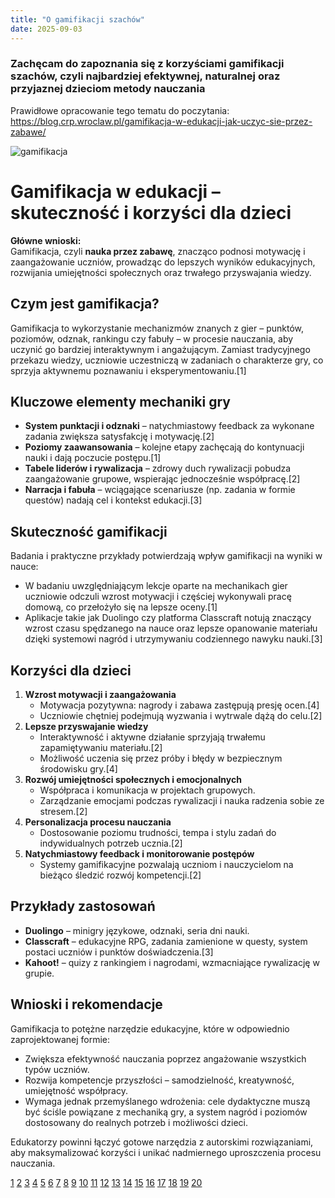 ```yaml
---
title: "O gamifikacji szachów"
date: 2025-09-03
---
```

### Zachęcam do zapoznania się z korzyściami gamifikacji szachów, czyli najbardziej efektywnej, naturalnej oraz przyjaznej dzieciom metody nauczania

Prawidłowe opracowanie tego tematu do poczytania: https://blog.crp.wroclaw.pl/gamifikacja-w-edukacji-jak-uczyc-sie-przez-zabawe/

![gamifikacja](/uploads/chess_future.webp)

# Gamifikacja w edukacji – skuteczność i korzyści dla dzieci

**Główne wnioski:**  
Gamifikacja, czyli **nauka przez zabawę**, znacząco podnosi motywację i zaangażowanie uczniów, prowadząc do lepszych wyników edukacyjnych, rozwijania umiejętności społecznych oraz trwałego przyswajania wiedzy.

## Czym jest gamifikacja?
Gamifikacja to wykorzystanie mechanizmów znanych z gier – punktów, poziomów, odznak, rankingu czy fabuły – w procesie nauczania, aby uczynić go bardziej interaktywnym i angażującym. Zamiast tradycyjnego przekazu wiedzy, uczniowie uczestniczą w zadaniach o charakterze gry, co sprzyja aktywnemu poznawaniu i eksperymentowaniu.[1]

## Kluczowe elementy mechaniki gry
- **System punktacji i odznaki** – natychmiastowy feedback za wykonane zadania zwiększa satysfakcję i motywację.[2]
- **Poziomy zaawansowania** – kolejne etapy zachęcają do kontynuacji nauki i dają poczucie postępu.[1]
- **Tabele liderów i rywalizacja** – zdrowy duch rywalizacji pobudza zaangażowanie grupowe, wspierając jednocześnie współpracę.[2]
- **Narracja i fabuła** – wciągające scenariusze (np. zadania w formie questów) nadają cel i kontekst edukacji.[3]

## Skuteczność gamifikacji
Badania i praktyczne przykłady potwierdzają wpływ gamifikacji na wyniki w nauce:
- W badaniu uwzględniającym lekcje oparte na mechanikach gier uczniowie odczuli wzrost motywacji i częściej wykonywali pracę domową, co przełożyło się na lepsze oceny.[1]
- Aplikacje takie jak Duolingo czy platforma Classcraft notują znaczący wzrost czasu spędzanego na nauce oraz lepsze opanowanie materiału dzięki systemowi nagród i utrzymywaniu codziennego nawyku nauki.[3]

## Korzyści dla dzieci
1. **Wzrost motywacji i zaangażowania**  
   - Motywacja pozytywna: nagrody i zabawa zastępują presję ocen.[4]
   - Uczniowie chętniej podejmują wyzwania i wytrwale dążą do celu.[2]
2. **Lepsze przyswajanie wiedzy**  
   - Interaktywność i aktywne działanie sprzyjają trwałemu zapamiętywaniu materiału.[2]
   - Możliwość uczenia się przez próby i błędy w bezpiecznym środowisku gry.[4]
3. **Rozwój umiejętności społecznych i emocjonalnych**  
   - Współpraca i komunikacja w projektach grupowych.  
   - Zarządzanie emocjami podczas rywalizacji i nauka radzenia sobie ze stresem.[2]
4. **Personalizacja procesu nauczania**  
   - Dostosowanie poziomu trudności, tempa i stylu zadań do indywidualnych potrzeb ucznia.[2]
5. **Natychmiastowy feedback i monitorowanie postępów**  
   - Systemy gamifikacyjne pozwalają uczniom i nauczycielom na bieżąco śledzić rozwój kompetencji.[2]

## Przykłady zastosowań
- **Duolingo** – minigry językowe, odznaki, seria dni nauki.  
- **Classcraft** – edukacyjne RPG, zadania zamienione w questy, system postaci uczniów i punktów doświadczenia.[3]
- **Kahoot!** – quizy z rankingiem i nagrodami, wzmacniające rywalizację w grupie.  

## Wnioski i rekomendacje
Gamifikacja to potężne narzędzie edukacyjne, które w odpowiednio zaprojektowanej formie:
- Zwiększa efektywność nauczania poprzez angażowanie wszystkich typów uczniów.  
- Rozwija kompetencje przyszłości – samodzielność, kreatywność, umiejętność współpracy.  
- Wymaga jednak przemyślanego wdrożenia: cele dydaktyczne muszą być ściśle powiązane z mechaniką gry, a system nagród i poziomów dostosowany do realnych potrzeb i możliwości dzieci.  

Edukatorzy powinni łączyć gotowe narzędzia z autorskimi rozwiązaniami, aby maksymalizować korzyści i unikać nadmiernego uproszczenia procesu nauczania.

[1](https://blog.crp.wroclaw.pl/gamifikacja-w-edukacji-jak-uczyc-sie-przez-zabawe/)
[2](https://steamabc.edu.pl/wykorzystanie-gamifikacji-w-procesie-edukacji-zwiekszenie-motywacji-i-efektywnosci-nauczania)
[3](https://www.szkola-lomnica.pl/ozywienie-nauki-gry-edukacyjne-i-gamifikacja-na-przykladach-praktycznych/)
[4](https://www.kapitannauka.pl/blog/wychowanie-i-rozwoj-dziecka/grywalizacja-w-edukacji-jakie-sa-jej-zalety)
[5](https://cognitus.pl/blog/gamifikacja-w-edukacji-co-warto-wiedziec/)
[6](https://przegladpedagogiczny.ukw.edu.pl/archive/article/560/grywalizacja-w-percepcji-uczniow-szkoly-ponadpodstawowej/article.pdf)
[7](https://www.tanietablice.pl/smartblog/85/Gamifikacja-w-procesie-nauczania.html)
[8](https://www.drmalinowski.edu.pl/posts/2538-gamifikacja)
[9](https://dbc.wroc.pl/Content/131544/Brzezicki_Podejscie_do_oceny_zastosowania_gamifikacji.pdf)
[10](https://edunews.pl/narzedzia-i-projekty/edutainment/6374-czy-gry-moga-pomoc-sie-uczyc-grywalizacja-w-edukacji-nauka-przez-zabawe)
[11](https://czasopisma.bg.ug.edu.pl/index.php/argumentahistorica/article/view/3348/2878)
[12](https://www.ptde.org/pluginfile.php/1519/mod_page/content/23/XXVII_franczyk.pdf?time=1639575651560)
[13](https://kompetencjecyfrowe.gov.pl/aktualnosci/wpis/grywalizacja-w-edukacji-czyli-jak-wykorzystac-gry-cyfrowe-w-nauczaniu)
[14](https://bibliotekanauki.pl/articles/1367790.pdf)
[15](https://czasopisma.ignatianum.edu.pl/nis/article/download/941/1017)
[16](https://www.instytut-educare.pl/grywalizacja-w-edukacji/)
[17](https://edumaster.pl/wiedza/jak-wykorzystac-gamifikacje-w-edukacji)
[18](https://epale.ec.europa.eu/pl/blog/grywalizacja-w-edukacji-laczy-ponad-podzialami)
[19](https://www.ibe.edu.pl/images/EBiS/Numery/2019-2-3/PDF/ebis-2019-2-2.pdf)
[20](https://nauczyciele.edu.pl/wp-content/uploads/2021/05/TW%C3%93RCZA-EDUKACJA-TW%C3%93RCZY-NAUCZYCIEL-CZERWIEC-2020-2.pdf)

<br>



<br>
